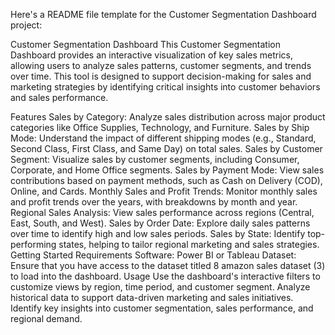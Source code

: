 
Here's a README file template for the Customer Segmentation Dashboard project:

Customer Segmentation Dashboard
This Customer Segmentation Dashboard provides an interactive visualization of key sales metrics, allowing users to analyze sales patterns, customer segments, and trends over time. This tool is designed to support decision-making for sales and marketing strategies by identifying critical insights into customer behaviors and sales performance.

Features
Sales by Category: Analyze sales distribution across major product categories like Office Supplies, Technology, and Furniture.
Sales by Ship Mode: Understand the impact of different shipping modes (e.g., Standard, Second Class, First Class, and Same Day) on total sales.
Sales by Customer Segment: Visualize sales by customer segments, including Consumer, Corporate, and Home Office segments.
Sales by Payment Mode: View sales contributions based on payment methods, such as Cash on Delivery (COD), Online, and Cards.
Monthly Sales and Profit Trends: Monitor monthly sales and profit trends over the years, with breakdowns by month and year.
Regional Sales Analysis: View sales performance across regions (Central, East, South, and West).
Sales by Order Date: Explore daily sales patterns over time to identify high and low sales periods.
Sales by State: Identify top-performing states, helping to tailor regional marketing and sales strategies.
Getting Started
Requirements
Software: Power BI or Tableau
Dataset: Ensure that you have access to the dataset titled 8 amazon sales dataset (3) to load into the dashboard.
Usage
Use the dashboard's interactive filters to customize views by region, time period, and customer segment.
Analyze historical data to support data-driven marketing and sales initiatives.
Identify key insights into customer segmentation, sales performance, and regional demand.
